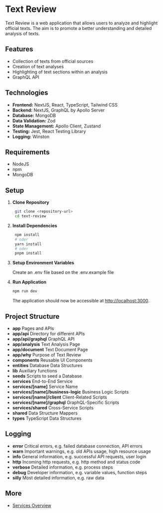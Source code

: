 # Text Review

Text Review is a web application that allows users to analyze and highlight official texts. The aim is to promote a better understanding and detailed analysis of texts.

## Features

- Collection of texts from official sources
- Creation of text analyses
- Highlighting of text sections within an analysis
- GraphQL API

## Technologies

- **Frontend:** NextJS, React, TypeScript, Tailwind CSS
- **Backend:** NextJS, GraphQL by Apollo Server
- **Database:** MongoDB
- **Data Validation:** Zod
- **State Management:** Apollo Client, Zustand
- **Testing:** Jest, React Testing Library
- **Logging:** Winston

## Requirements

- NodeJS
- npm
- MongoDB

## Setup

1. **Clone Repository**
   ```bash
    git clone <repository-url>
    cd text-review
    ```

2. **Install Dependencies**
   ```bash
    npm install
    # oder
    yarn install
    # oder
    pnpm install
    ```

3. **Setup Environment Variables**
   
   Create an .env file based on the .env.example file

4. **Run Application**
    ```bash
    npm run dev
    ```

    The application should now be accessible at [http://localhost:3000](http://localhost:3000).

## Project Structure

- **app** Pages and APIs
- **app/api** Directory for different APIs
- **app/api/graphql** GraphQL API
- **app/analysis** Text Analysis Page
- **app/document** Text Document Page
- **app/why** Purpose of Text Review
- **components** Reusable UI Components
- **entities** Database Data Structures
- **lib** Auxiliary functions
- **seeds** Scripts to seed a Database
- **services** End-to-End Service
- **services/[name]** Service Name
- **services/[name]/business-logic** Business Logic Scripts
- **services/[name]/client** Client-Related Scripts
- **services/[name]/graphql** GraphQL-Specific Scripts
- **services/shared** Cross-Service Scripts
- **shared** Data Structure Mappers
- **types** TypeScript Data Structures

## Logging
- **error** Critical errors, e.g. failed database connection, API errors
- **warn** Important warnings, e.g. old APIs usage, high resource usage
- **info** General information, e.g. successful API requests, user login
- **http** Incoming http requests, e.g. http method and status code
- **verbose** Detailed information, e.g. process steps
- **debug** Developer information, e.g. variable values, function steps
- **silly** Most detailed information, e.g. raw data

## More
- [Services Overview](./services/readme.md)